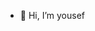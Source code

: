 - 👋 Hi, I’m yousef

<!---
yousef20920/yousef20920 is a ✨ special ✨ repository because its `README.md` (this file) appears on your GitHub profile.
You can click the Preview link to take a look at your changes.
--->
